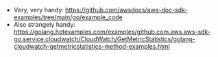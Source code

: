 - Very, very handy: https://github.com/awsdocs/aws-doc-sdk-examples/tree/main/go/example_code
- Also strangely handy: https://golang.hotexamples.com/examples/github.com.aws.aws-sdk-go.service.cloudwatch/CloudWatch/GetMetricStatistics/golang-cloudwatch-getmetricstatistics-method-examples.html